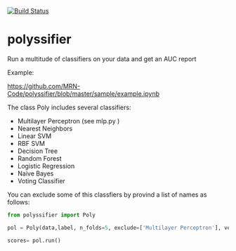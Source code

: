 
[![Build Status](https://travis-ci.org/alvarouc/polyssifier.svg)](https://travis-ci.org/alvarouc/polyssifier)

polyssifier
===========

Run a multitude of classifiers on your data and get an AUC report

Example: 

https://github.com/MRN-Code/polyssifier/blob/master/sample/example.ipynb

The class Poly includes several classifiers:

- Multilayer Perceptron (see mlp.py )
- Nearest Neighbors
- Linear SVM
- RBF SVM
- Decision Tree
- Random Forest
- Logistic Regression
- Naive Bayes
- Voting Classifier

You can exclude some of this classfiers by provind a list of names as follows:
```python
from polyssifier import Poly

pol = Poly(data,label, n_folds=5, exclude=['Multilayer Perceptron'], verbose =1)

scores= pol.run()
```
